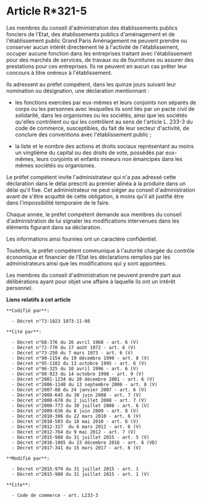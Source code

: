 # Article R*321-5

Les membres du conseil d'administration des établissements publics fonciers de l'Etat, des établissements publics
d'aménagement et de l'établissement public Grand Paris Aménagement ne peuvent prendre ou conserver aucun intérêt directement
lié à l'activité de l'établissement, occuper aucune fonction dans les entreprises traitant avec l'établissement pour des
marchés de services, de travaux ou de fournitures ou assurer des prestations pour ces entreprises. Ils ne peuvent en aucun
cas prêter leur concours à titre onéreux à l'établissement. 

Ils adressent au préfet compétent, dans les quinze jours suivant leur nomination ou désignation, une déclaration
mentionnant :

- les fonctions exercées par eux-mêmes et leurs conjoints non séparés de corps ou les personnes avec lesquelles ils sont liés
par un pacte civil de solidarité, dans les organismes ou les sociétés, ainsi que les sociétés qu'elles contrôlent ou qui les
contrôlent au sens de l'article L. 233-3 du code de commerce, susceptibles, du fait de leur secteur d'activité, de conclure
des conventions avec l'établissement public ;

- la liste et le nombre des actions et droits sociaux représentant au moins un vingtième du capital ou des droits de vote,
possédés par eux-mêmes, leurs conjoints et enfants mineurs non émancipés dans les mêmes sociétés ou organismes.

Le préfet compétent invite l'administrateur qui n'a pas adressé cette déclaration dans le délai prescrit au premier alinéa à
la produire dans un délai qu'il fixe. Cet administrateur ne peut siéger au conseil d'administration avant de s'être acquitté
de cette obligation, à moins qu'il ait justifié être dans l'impossibilité temporaire de le faire.

Chaque année, le préfet compétent demande aux membres du conseil d'administration de lui signaler les modifications
intervenues dans les éléments figurant dans sa déclaration.

Les informations ainsi fournies ont un caractère confidentiel.

Toutefois, le préfet compétent communique à l'autorité chargée du contrôle économique et financier de l'Etat les déclarations
remplies par les administrateurs ainsi que les modifications qui y sont apportées.

Les membres du conseil d'administration ne peuvent prendre part aux délibérations ayant pour objet une affaire à laquelle ils
ont un intérêt personnel.

**Liens relatifs à cet article**

	**Codifié par**:

	  - Décret n°73-1023 1973-11-08

	**Cité par**:

	  - Décret n°68-376 du 26 avril 1968 - art. 6 (V)
	  - Décret n°72-770 du 17 août 1972 - art. 6 (V)
	  - Décret n°73-250 du 7 mars 1973 - art. 6 (V)
	  - Décret n°90-1154 du 19 décembre 1990 - art. 8 (V)
	  - Décret n°95-1102 du 13 octobre 1995 - art. 6 (V)
	  - Décret n°96-325 du 10 avril 1996 - art. 6 (V)
	  - Décret n°98-923 du 14 octobre 1998 - art. 9 (V)
	  - Décret n°2001-1234 du 20 décembre 2001 - art. 6 (V)
	  - Décret n°2006-1140 du 13 septembre 2006 - art. 8 (V)
	  - Décret n°2007-88 du 24 janvier 2007 - art. 6 (V)
	  - Décret n°2008-645 du 30 juin 2008 - art. 7 (V)
	  - Décret n°2008-670 du 2 juillet 2008 - art. 7 (V)
	  - Décret n°2008-773 du 30 juillet 2008 - art. 6 (V)
	  - Décret n°2009-636 du 8 juin 2009 - art. 8 (V)
	  - Décret n°2010-306 du 22 mars 2010 - art. 6 (V)
	  - Décret n°2010-503 du 18 mai 2010 - art. 6 (V)
	  - Décret n°2012-327  du 6 mars 2012 - art. 6 (V)
	  - Décret n°2012-764 du 9 mai 2012 - art. 7 (V)
	  - Décret n°2015-980 du 31 juillet 2015 - art. 5 (V)
	  - Décret n°2016-1865 du 23 décembre 2016 - art. 6 (VD)
	  - Décret n°2017-341 du 15 mars 2017 - art. 6 (V)

	**Modifié par**:

	  - Décret n°2015-979 du 31 juillet 2015 - art. 1
	  - Décret n°2015-980 du 31 juillet 2015 - art. 1 (V)

	**Cite**:

	  - Code de commerce - art. L233-3
